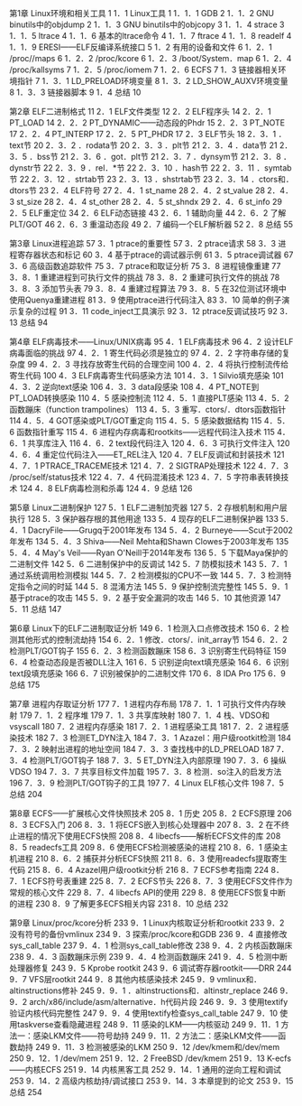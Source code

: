 第1章 Linux环境和相关工具        1
1．1 Linux工具        1
1．1．1 GDB        2
1．1．2 GNU binutils中的objdump        2
1．1．3 GNU binutils中的objcopy        3
1．1．4 strace        3
1．1．5 ltrace        4
1．1．6 基本的ltrace命令        4
1．1．7 ftrace        4
1．1．8 readelf        4
1．1．9 ERESI——ELF反编译系统接口        5
1．2 有用的设备和文件        6
1．2．1 /proc//maps        6
1．2．2 /proc/kcore        6
1．2．3 /boot/System．map        6
1．2．4 /proc/kallsyms        7
1．2．5 /proc/iomem        7
1．2．6 ECFS        7
1．3 链接器相关环境指针        7
1．3．1 LD_PRELOAD环境变量        8
1．3．2 LD_SHOW_AUXV环境变量        8
1．3．3 链接器脚本        9
1．4 总结        10

第2章 ELF二进制格式        11
2．1 ELF文件类型        12
2．2 ELF程序头        14
2．2．1 PT_LOAD        14
2．2．2 PT_DYNAMIC——动态段的Phdr        15
2．2．3 PT_NOTE        17
2．2．4 PT_INTERP        17
2．2．5 PT_PHDR        17
2．3 ELF节头        18
2．3．1 ．text节        20
2．3．2 ．rodata节        20
2．3．3 ．plt节        21
2．3．4 ．data节        21
2．3．5 ．bss节        21
2．3．6 ．got．plt节        21
2．3．7 ．dynsym节        21
2．3．8 ．dynstr节        22
2．3．9 ．rel．*节        22
2．3．10 ．hash节        22
2．3．11 ．symtab节        22
2．3．12 ．strtab节        23
2．3．13 ．shstrtab节        23
2．3．14 ．ctors和．dtors节        23
2．4 ELF符号        27
2．4．1 st_name        28
2．4．2 st_value        28
2．4．3 st_size        28
2．4．4 st_other        28
2．4．5 st_shndx        29
2．4．6 st_info        29
2．5 ELF重定位        34
2．6 ELF动态链接        43
2．6．1 辅助向量        44
2．6．2 了解PLT/GOT        46
2．6．3 重温动态段        49
2．7 编码一个ELF解析器        52
2．8 总结        55

第3章 Linux进程追踪        57
3．1 ptrace的重要性        57
3．2 ptrace请求        58
3．3 进程寄存器状态和标记        60
3．4 基于ptrace的调试器示例        61
3．5 ptrace调试器        67
3．6 高级函数追踪软件        75
3．7 ptrace和取证分析        75
3．8 进程镜像重建        77
3．8．1 重建进程到可执行文件的挑战        78
3．8．2 重建可执行文件的挑战        78
3．8．3 添加节头表        79
3．8．4 重建过程算法        79
3．8．5 在32位测试环境中使用Quenya重建进程        81
3．9 使用ptrace进行代码注入        83
3．10 简单的例子演示复杂的过程        91
3．11 code_inject工具演示        92
3．12 ptrace反调试技巧        92
3．13 总结        94

第4章 ELF病毒技术——Linux/UNIX病毒        95
4．1 ELF病毒技术        96
4．2 设计ELF病毒面临的挑战        97
4．2．1 寄生代码必须是独立的        97
4．2．2 字符串存储的复杂度        99
4．2．3 寻找存放寄生代码的合理空间        100
4．2．4 将执行控制流传给寄生代码        100
4．3 ELF病毒寄生代码感染方法        101
4．3．1 Silvio填充感染        101
4．3．2 逆向text感染        106
4．3．3 data段感染        108
4．4 PT_NOTE到PT_LOAD转换感染        110
4．5 感染控制流        112
4．5．1 直接PLT感染        113
4．5．2 函数蹦床（function trampolines）        113
4．5．3 重写．ctors/．dtors函数指针        114
4．5．4 GOT感染或PLT/GOT重定向        115
4．5．5 感染数据结构        115
4．5．6 函数指针重写        115
4．6 进程内存病毒和rootkits——远程代码注入技术        115
4．6．1 共享库注入        116
4．6．2 text段代码注入        120
4．6．3 可执行文件注入        120
4．6．4 重定位代码注入——ET_REL注入        120
4．7 ELF反调试和封装技术        121
4．7．1 PTRACE_TRACEME技术        121
4．7．2 SIGTRAP处理技术        122
4．7．3 /proc/self/status技术        122
4．7．4 代码混淆技术        123
4．7．5 字符串表转换技术        124
4．8 ELF病毒检测和杀毒        124
4．9 总结        126

第5章 Linux二进制保护        127
5．1 ELF二进制加壳器        127
5．2 存根机制和用户层执行        128
5．3 保护器存根的其他用途        133
5．4 现存的ELF二进制保护器        133
5．4．1 DacryFile——Grugq于2001年发布        134
5．4．2 Burneye——Scut于2002年发布        134
5．4．3 Shiva——Neil Mehta和Shawn Clowes于2003年发布        135
5．4．4 May's Veil——Ryan O'Neill于2014年发布        136
5．5 下载Maya保护的二进制文件        142
5．6 二进制保护中的反调试        142
5．7 防模拟技术        143
5．7．1 通过系统调用检测模拟        144
5．7．2 检测模拟的CPU不一致        144
5．7．3 检测特定指令之间的时延        144
5．8 混淆方法        145
5．9 保护控制流完整性        145
5．9．1 基于ptrace的攻击        145
5．9．2 基于安全漏洞的攻击        146
5．10 其他资源        147
5．11 总结        147

第6章 Linux下的ELF二进制取证分析        149
6．1 检测入口点修改技术        150
6．2 检测其他形式的控制流劫持        154
6．2．1 修改．ctors/．init_array节        154
6．2．2 检测PLT/GOT钩子        155
6．2．3 检测函数蹦床        158
6．3 识别寄生代码特征        159
6．4 检查动态段是否被DLL注入        161
6．5 识别逆向text填充感染        164
6．6 识别text段填充感染        166
6．7 识别被保护的二进制文件        170
6．8 IDA Pro        175
6．9 总结        175

第7章 进程内存取证分析        177
7．1 进程内存布局        178
7．1．1 可执行文件内存映射        179
7．1．2 程序堆        179
7．1．3 共享库映射        180
7．1．4 栈、VDSO和vsyscall        180
7．2 进程内存感染        181
7．2．1 进程感染工具        181
7．2．2 进程感染技术        182
7．3 检测ET_DYN注入        184
7．3．1 Azazel：用户级rootkit检测        184
7．3．2 映射出进程的地址空间        184
7．3．3 查找栈中的LD_PRELOAD        187
7．3．4 检测PLT/GOT钩子        188
7．3．5 ET_DYN注入内部原理        190
7．3．6 操纵VDSO        194
7．3．7 共享目标文件加载        195
7．3．8 检测．so注入的启发方法        196
7．3．9 检测PLT/GOT钩子的工具        197
7．4 Linux ELF核心文件        198
7．5 总结        204

第8章 ECFS——扩展核心文件快照技术        205
8．1 历史        205
8．2 ECFS原理        206
8．3 ECFS入门        206
8．3．1 将ECFS嵌入到核心处理器中        207
8．3．2 在不终止进程的情况下使用ECFS快照        208
8．4 libecfs——解析ECFS文件的库        208
8．5 readecfs工具        209
8．6 使用ECFS检测被感染的进程        210
8．6．1 感染主机进程        210
8．6．2 捕获并分析ECFS快照        211
8．6．3 使用readecfs提取寄生代码        215
8．6．4 Azazel用户级rootkit分析        216
8．7 ECFS参考指南        224
8．7．1 ECFS符号表重建        225
8．7．2 ECFS节头        226
8．7．3 使用ECFS文件作为常规的核心文件        229
8．7．4 libecfs API的使用        229
8．8 使用ECFS恢复中断的进程        230
8．9 了解更多ECFS相关内容        231
8．10 总结        232

第9章 Linux/proc/kcore分析        233
9．1 Linux内核取证分析和rootkit        233
9．2 没有符号的备份vmlinux        234
9．3 探索/proc/kcore和GDB        236
9．4 直接修改sys_call_table        237
9．4．1 检测sys_call_table修改        238
9．4．2 内核函数蹦床        238
9．4．3 函数蹦床示例        239
9．4．4 检测函数蹦床        241
9．4．5 检测中断处理器修复        243
9．5 Kprobe rootkit        243
9．6 调试寄存器rootkit——DRR        244
9．7 VFS层rootkit        244
9．8 其他内核感染技术        245
9．9 vmlinux和．altinstructions修补        245
9．9．1 ．altinstructions和．altinstr_replace        246
9．9．2 arch/x86/include/asm/alternative．h代码片段        246
9．9．3 使用textify验证内核代码完整性        247
9．9．4 使用textify检查sys_call_table        247
9．10 使用taskverse查看隐藏进程        248
9．11 感染的LKM——内核驱动        249
9．11．1 方法一：感染LKM文件——符号劫持        249
9．11．2 方法二：感染LKM文件——函数劫持        249
9．11．3 检测被感染的LKM        250
9．12 /dev/kmem和/dev/mem        250
9．12．1 /dev/mem        251
9．12．2 FreeBSD /dev/kmem        251
9．13 K-ecfs ——内核ECFS        251
9．14 内核黑客工具        252
9．14．1 通用的逆向工程和调试        253
9．14．2 高级内核劫持/调试接口        253
9．14．3 本章提到的论文        253
9．15 总结        254